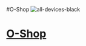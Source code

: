 #O-Shop
![all-devices-black](https://user-images.githubusercontent.com/122295277/223081202-0f0e50c9-0825-4099-9921-ac0925380f06.png)
<h1><a href="https://mazenelsayegh.github.io/E-commerce-website-project/">O-Shop</a></h1>
